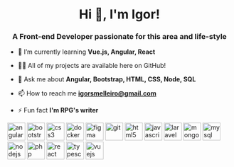 
<h1 align="center">Hi 👋, I'm Igor!</h1>
<h3 align="center">A Front-end Developer passionate for this area and life-style</h3>

- 🌱 I’m currently learning **Vue.js, Angular, React**

- 👨‍💻 All of my projects are available here on GitHub!

- 💬 Ask me about **Angular, Bootstrap, HTML, CSS, Node, SQL**

- 📫 How to reach me **igorsmelleiro@gmail.com**

- ⚡ Fun fact **I'm RPG's writer**

<p align="left"><img src="https://devicons.github.io/devicon/devicon.git/icons/angularjs/angularjs-original.svg" alt="angularjs" width="40" height="40" /> 
  <img src="https://devicons.github.io/devicon/devicon.git/icons/bootstrap/bootstrap-plain.svg" alt="bootstrap" width="40" height="40"> 
  <img src="https://devicons.github.io/devicon/devicon.git/icons/css3/css3-original-wordmark.svg" alt="css3" width="40" height="40" /> 
  <img src="https://devicons.github.io/devicon/devicon.git/icons/docker/docker-original-wordmark.svg" alt="docker" width="40" height="40" />
  <img src="https://www.vectorlogo.zone/logos/figma/figma-icon.svg" alt="figma" width="40" height="40" margin-left="10px"/> 
  <img src="https://www.vectorlogo.zone/logos/git-scm/git-scm-icon.svg" alt="git" width="40" height="40" margin-left="10px"/> 
  <img src="https://devicons.github.io/devicon/devicon.git/icons/html5/html5-original-wordmark.svg" alt="html5" width="40" height="40" /> 
  <img src="https://devicons.github.io/devicon/devicon.git/icons/javascript/javascript-original.svg" alt="javascript" width="40" height="40" /> 
  <img src="https://devicons.github.io/devicon/devicon.git/icons/laravel/laravel-plain-wordmark.svg" alt="laravel" width="40" height="40" /> 
  <img src="https://devicons.github.io/devicon/devicon.git/icons/mongodb/mongodb-original-wordmark.svg" alt="mongodb" width="40" height="40" /> 
  <img src="https://devicons.github.io/devicon/devicon.git/icons/mysql/mysql-original-wordmark.svg" alt="mysql" width="40" height="40" /> 
  <img src="https://devicons.github.io/devicon/devicon.git/icons/nodejs/nodejs-original-wordmark.svg" alt="nodejs" width="40" height="40" /> 
  <img src="https://devicons.github.io/devicon/devicon.git/icons/php/php-original.svg" alt="php" width="40" height="40" margin-left="10px"/> 
  <img src="https://devicons.github.io/devicon/devicon.git/icons/react/react-original-wordmark.svg" alt="react" width="40" height="40" /> 
  <img src="https://devicons.github.io/devicon/devicon.git/icons/typescript/typescript-original.svg" alt="typescript" width="40" height="40" /> 
  <img src="https://devicons.github.io/devicon/devicon.git/icons/vuejs/vuejs-original-wordmark.svg" alt="vuejs" width="40" height="40" />
</p>
